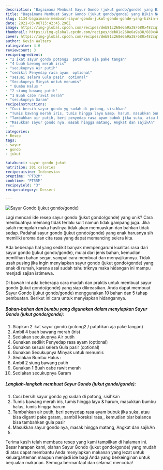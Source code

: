 ```yaml
---
description: "Bagaimana Membuat Sayur Gondo (jukut gondo/gonde) yang Bikin Ngiler"
title: "Bagaimana Membuat Sayur Gondo (jukut gondo/gonde) yang Bikin Ngiler"
slug: 1134-bagaimana-membuat-sayur-gondo-jukut-gondo-gonde-yang-bikin-ngiler
date: 2021-03-08T15:42:45.296Z
image: https://img-global.cpcdn.com/recipes/deb81c268e6a9a38/680x482cq70/sayur-gondo-jukut-gondogonde-foto-resep-utama.jpg
thumbnail: https://img-global.cpcdn.com/recipes/deb81c268e6a9a38/680x482cq70/sayur-gondo-jukut-gondogonde-foto-resep-utama.jpg
cover: https://img-global.cpcdn.com/recipes/deb81c268e6a9a38/680x482cq70/sayur-gondo-jukut-gondogonde-foto-resep-utama.jpg
author: Kevin Walters
ratingvalue: 4.6
reviewcount: 3
recipeingredient:
- "2 ikat sayur gondo potong2  patahkan aja pake tangan"
- "4 buah bawang merah iris"
- "secukupnya Air putih"
- "sedikit Penyedap rasa ayam  optional"
- "sesuai selera Gula pasir  optional"
- "Secukupnya Minyak untuk menumis"
- " Bumbu Halus "
- "2 siung bawang putih"
- "1 Buah cabe rawit merah"
- "secukupnya Garam"
recipeinstructions:
- "Cuci bersih sayur gondo yg sudah di potong, sisihkan"
- "Tumis bawang merah iris, tumis hingga layu &amp; harum, masukkan bumbu halus, tumis hingga harum"
- "Tambahkan air putih, beri penyedap rasa ayam bubuk jika suka, atau bisa diganti pake garam,, sambil koreksi rasa,, kemudian biar balance bisa tambahkan gula pasir"
- "Masukkan sayur gondo nya, masak hingga matang, Angkat dan sajikAn"
- ""
categories:
- Resep
tags:
- sayur
- gondo
- jukut

katakunci: sayur gondo jukut 
nutrition: 201 calories
recipecuisine: Indonesian
preptime: "PT32M"
cooktime: "PT55M"
recipeyield: "3"
recipecategory: Dessert

---
```



![Sayur Gondo (jukut gondo/gonde)](https://img-global.cpcdn.com/recipes/deb81c268e6a9a38/680x482cq70/sayur-gondo-jukut-gondogonde-foto-resep-utama.jpg)

Lagi mencari ide resep sayur gondo (jukut gondo/gonde) yang unik? Cara membuatnya memang tidak terlalu sulit namun tidak gampang juga. Jika salah mengolah maka hasilnya tidak akan memuaskan dan bahkan tidak sedap. Padahal sayur gondo (jukut gondo/gonde) yang enak harusnya sih memiliki aroma dan cita rasa yang dapat memancing selera kita.

Ada beberapa hal yang sedikit banyak mempengaruhi kualitas rasa dari sayur gondo (jukut gondo/gonde), mulai dari jenis bahan, kemudian pemilihan bahan segar, sampai cara membuat dan menyajikannya. Tidak usah pusing jika ingin menyiapkan sayur gondo (jukut gondo/gonde) yang enak di rumah, karena asal sudah tahu triknya maka hidangan ini mampu menjadi sajian istimewa.




Di bawah ini ada beberapa cara mudah dan praktis untuk membuat sayur gondo (jukut gondo/gonde) yang siap dikreasikan. Anda dapat membuat Sayur Gondo (jukut gondo/gonde) menggunakan 10 bahan dan 5 tahap pembuatan. Berikut ini cara untuk menyiapkan hidangannya.

<!--inarticleads1-->

##### Bahan-bahan dan bumbu yang digunakan dalam menyiapkan Sayur Gondo (jukut gondo/gonde):

1. Siapkan 2 ikat sayur gondo (potong2 / patahkan aja pake tangan)
1. Ambil 4 buah bawang merah (iris)
1. Sediakan secukupnya Air putih
1. Gunakan sedikit Penyedap rasa ayam  (optional)
1. Gunakan sesuai selera Gula pasir  (optional)
1. Gunakan Secukupnya Minyak untuk menumis
1. Sediakan  Bumbu Halus :
1. Ambil 2 siung bawang putih
1. Gunakan 1 Buah cabe rawit merah
1. Sediakan secukupnya Garam




<!--inarticleads2-->

##### Langkah-langkah membuat Sayur Gondo (jukut gondo/gonde):

1. Cuci bersih sayur gondo yg sudah di potong, sisihkan
1. Tumis bawang merah iris, tumis hingga layu &amp; harum, masukkan bumbu halus, tumis hingga harum
1. Tambahkan air putih, beri penyedap rasa ayam bubuk jika suka, atau bisa diganti pake garam,, sambil koreksi rasa,, kemudian biar balance bisa tambahkan gula pasir
1. Masukkan sayur gondo nya, masak hingga matang, Angkat dan sajikAn
1. 




Terima kasih telah membaca resep yang kami tampilkan di halaman ini. Besar harapan kami, olahan Sayur Gondo (jukut gondo/gonde) yang mudah di atas dapat membantu Anda menyiapkan makanan yang lezat untuk keluarga/teman maupun menjadi ide bagi Anda yang berkeinginan untuk berjualan makanan. Semoga bermanfaat dan selamat mencoba!
